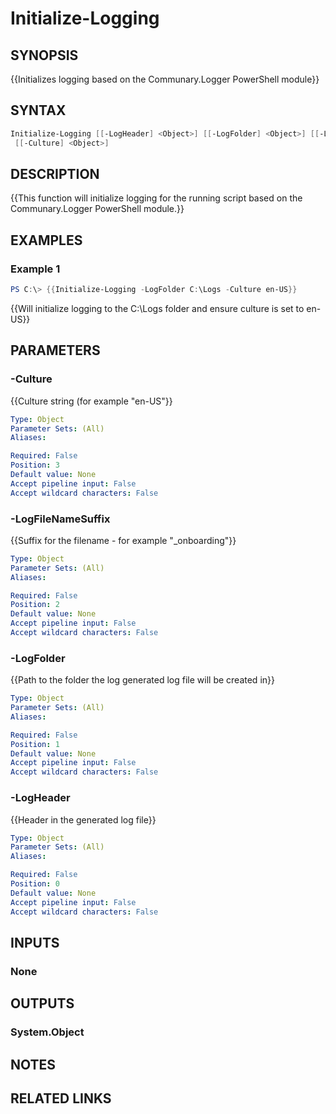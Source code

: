 ﻿---
external help file: User.Management.Automation.Core-help.xml
Module Name: User.Management.Automation.Core
online version:
schema: 2.0.0
---

# Initialize-Logging

## SYNOPSIS

{{Initializes logging based on the Communary.Logger PowerShell module}}

## SYNTAX

```powershell
Initialize-Logging [[-LogHeader] <Object>] [[-LogFolder] <Object>] [[-LogFileNameSuffix] <Object>]
 [[-Culture] <Object>]
```

## DESCRIPTION

{{This function will initialize logging for the running script based on the Communary.Logger PowerShell module.}}

## EXAMPLES

### Example 1

```powershell
PS C:\> {{Initialize-Logging -LogFolder C:\Logs -Culture en-US}}
```

{{Will initialize logging to the C:\Logs folder and ensure culture is set to en-US}}

## PARAMETERS

### -Culture

{{Culture string (for example "en-US"}}

```yaml
Type: Object
Parameter Sets: (All)
Aliases:

Required: False
Position: 3
Default value: None
Accept pipeline input: False
Accept wildcard characters: False
```

### -LogFileNameSuffix

{{Suffix for the filename - for example "_onboarding"}}

```yaml
Type: Object
Parameter Sets: (All)
Aliases:

Required: False
Position: 2
Default value: None
Accept pipeline input: False
Accept wildcard characters: False
```

### -LogFolder

{{Path to the folder the log generated log file will be created in}}

```yaml
Type: Object
Parameter Sets: (All)
Aliases:

Required: False
Position: 1
Default value: None
Accept pipeline input: False
Accept wildcard characters: False
```

### -LogHeader

{{Header in the generated log file}}

```yaml
Type: Object
Parameter Sets: (All)
Aliases:

Required: False
Position: 0
Default value: None
Accept pipeline input: False
Accept wildcard characters: False
```

## INPUTS

### None

## OUTPUTS

### System.Object

## NOTES

## RELATED LINKS
